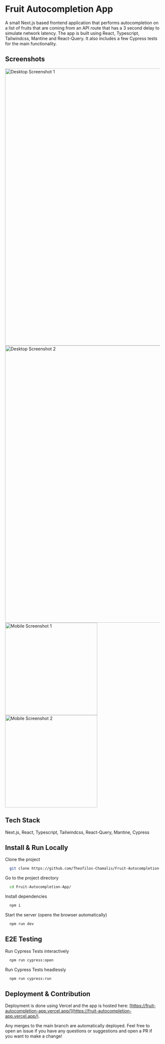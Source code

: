 # Fruit Autocompletion App

A small Next.js based frontend application that performs autocompletion on a list of fruits that are coming from an API route that has a 3 second delay to simulate network latency. The app is built using React, Typescript, Tailwindcss, Mantine and React-Query. It also includes a few Cypress tests for the main functionality.

## Screenshots

<img src="https://imgur.com/4VnUh8a.png" alt="Desktop Screenshot 1" width="900"/>
<img src="https://imgur.com/LcMaSso.png" alt="Desktop Screenshot 2" width="900"/>
<img src="https://imgur.com/VG1YtnJ.png" alt="Mobile Screenshot 1" width="300"/>
<img src="https://imgur.com/qE7vXm2.png" alt="Mobile Screenshot 2" width="300"/>

## Tech Stack

Next.js, React, Typescript, Tailwindcss, React-Query, Mantine, Cypress

## Install & Run Locally

Clone the project

```bash
  git clone https://github.com/Theofilos-Chamalis/Fruit-Autocompletion-App.git
```

Go to the project directory

```bash
  cd Fruit-Autocompletion-App/
```

Install dependencies

```bash
  npm i
```

Start the server (opens the browser automatically)

```bash
  npm run dev
```

## E2E Testing

Run Cypress Tests interactively

```bash
  npm run cypress:open
```

Run Cypress Tests headlessly

```bash
  npm run cypress:run
```

## Deployment & Contribution

Deployment is done using Vercel and the app is hosted here: [https://fruit-autocompletion-app.vercel.app/](https://fruit-autocompletion-app.vercel.app/).

Any merges to the main branch are automatically deployed. Feel free to open an issue if you have any questions or suggestions and open a PR if you want to make a change!
